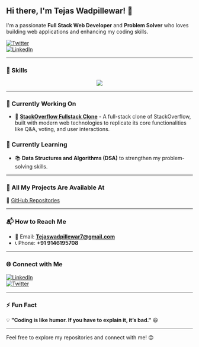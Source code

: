 ## Hi there, I'm Tejas Wadpillewar! 👋

I'm a passionate **Full Stack Web Developer** and **Problem Solver** who loves building web applications and enhancing my coding skills.

[![Twitter](https://img.shields.io/badge/Twitter-%40TWadpillewar-blue?style=for-the-badge&logo=twitter)](https://twitter.com/TWadpillewar)  
[![LinkedIn](https://img.shields.io/badge/LinkedIn-Tejas%20Wadpillewar-blue?style=for-the-badge&logo=linkedin)](https://www.linkedin.com/in/tejas-wadpillewar7)

---

### 🚀 Skills

<p align="center">
  <img src="https://skillicons.dev/icons?i=html,css,js,tailwind,bootstrap,react,nextjs,nodejs,express,mongodb,sql,cpp" />
</p>

---

### 📌 Currently Working On

- 📝 **[StackOverflow Fullstack Clone](https://github.com/TEJASWADPILLEWAR7/stackover-fullstack-clone)** - A full-stack clone of StackOverflow, built with modern web technologies to replicate its core functionalities like Q&A, voting, and user interactions.

### 📖 Currently Learning

- 📚 **Data Structures and Algorithms (DSA)** to strengthen my problem-solving skills.

---

### 📂 All My Projects Are Available At

🔗 [GitHub Repositories](https://github.com/TEJASWADPILLEWAR7)

---

### 📬 How to Reach Me

- 📧 Email: **Tejaswadpillewar7@gmail.com**  
- 📞 Phone: **+91 9146195708**

---

### 🌐 Connect with Me

[![LinkedIn](https://img.shields.io/badge/LinkedIn-Tejas%20Wadpillewar-blue?style=for-the-badge&logo=linkedin)](https://www.linkedin.com/in/tejas-wadpillewar7)  
[![Twitter](https://img.shields.io/badge/Twitter-%40TWadpillewar-blue?style=for-the-badge&logo=twitter)](https://twitter.com/TWadpillewar)

---

### ⚡ Fun Fact

💡 **"Coding is like humor. If you have to explain it, it’s bad."** 😆

---

Feel free to explore my repositories and connect with me! 😊
